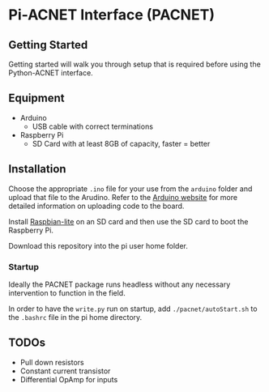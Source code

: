 # Pi-ACNET Interface (PACNET)

## Getting Started

Getting started will walk you through setup that is required before using the Python-ACNET interface.

## Equipment

  - Arduino
    - USB cable with correct terminations
  - Raspberry Pi
    - SD Card with at least 8GB of capacity, faster = better

## Installation

Choose the appropriate `.ino` file for your use from the `arduino` folder and upload that file to the Arudino.
Refer to the [Arduino website](https://www.arduino.cc/en/Guide/HomePage) for more detailed information on uploading code to the board.

Install [Raspbian-lite](https://www.raspberrypi.org/downloads/raspbian/) on an SD card and then use the SD card to boot the Raspberry Pi.

Download this repository into the pi user home folder.

### Startup

Ideally the PACNET package runs headless without any necessary intervention to function in the field.

In order to have the `write.py` run on startup, add `./pacnet/autoStart.sh` to the `.bashrc` file in the pi home directory.

## TODOs

  - Pull down resistors
  - Constant current transistor
  - Differential OpAmp for inputs